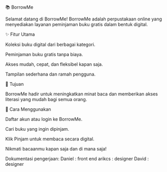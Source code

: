 📚 BorrowMe

Selamat datang di BorrowMe!
BorrowMe adalah perpustakaan online yang menyediakan layanan peminjaman buku gratis dalam bentuk digital.

✨ Fitur Utama

Koleksi buku digital dari berbagai kategori.

Peminjaman buku gratis tanpa biaya.

Akses mudah, cepat, dan fleksibel kapan saja.

Tampilan sederhana dan ramah pengguna.

🎯 Tujuan

BorrowMe hadir untuk meningkatkan minat baca dan memberikan akses literasi yang mudah bagi semua orang.

🚀 Cara Menggunakan

Daftar akun atau login ke BorrowMe.

Cari buku yang ingin dipinjam.

Klik Pinjam untuk membaca secara digital.

Nikmati bacaanmu kapan saja dan di mana saja!

Dokumentasi pengerjaan:
Daniel : front end
arikcs : designer
David  : designer
